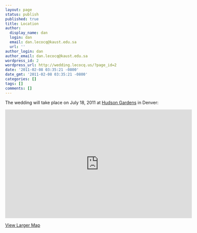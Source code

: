 ```yaml
---
layout: page
status: publish
published: true
title: Location
author:
  display_name: dan
  login: dan
  email: dan.lecocq@kaust.edu.sa
  url: ''
author_login: dan
author_email: dan.lecocq@kaust.edu.sa
wordpress_id: 2
wordpress_url: http://wedding.lecocq.us/?page_id=2
date: '2011-02-08 03:35:21 -0800'
date_gmt: '2011-02-08 03:35:21 -0800'
categories: []
tags: []
comments: []
---
```

The wedding will take place on July 18, 2011 at [Hudson Gardens](http://www.hudsongardens.org/) in Denver:
<iframe width="600" height="350" frameborder="0" scrolling="no" marginheight="0" marginwidth="0" src="http://maps.google.com/maps?q=hudson+gardens&ie=UTF8&hq=Hudson+Gardens&hnear=Hudson+Gardens,+6115+S+Santa+Fe+Dr,+Littleton,+Arapahoe,+Colorado+80120&t=h&cid=752398906656801181&ll=39.613293,-105.021915&spn=0.022944,0.051498&z=14&iwloc=A&output=embed"></iframe>

[View Larger Map](http://maps.google.com/maps?q=hudson+gardens&ie=UTF8&hq=Hudson+Gardens&hnear=Hudson+Gardens,+6115+S+Santa+Fe+Dr,+Littleton,+Arapahoe,+Colorado+80120&t=h&cid=752398906656801181&ll=39.613293,-105.021915&spn=0.022944,0.051498&z=14&iwloc=A&source=embed)
